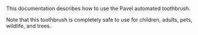 This documentation describes how to use the Pavel automated toothbrush.

Note that this toothbrush is completely safe to use for children, adults, pets, wildlife, and trees.
